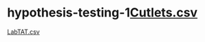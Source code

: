 # hypothesis-testing-1[Cutlets.csv](https://github.com/rushikeshw791/hypothesis-testing-1/files/9691935/Cutlets.csv)
[LabTAT.csv](https://github.com/rushikeshw791/hypothesis-testing-1/files/9692094/LabTAT.csv)
